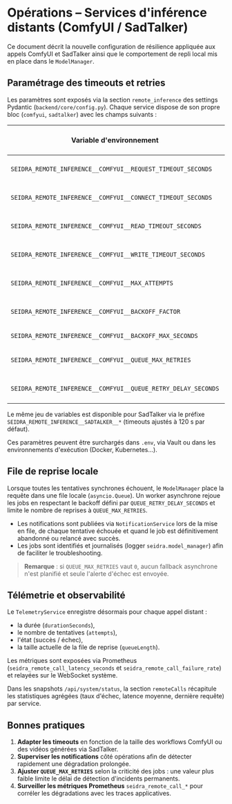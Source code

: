 # Opérations – Services d'inférence distants (ComfyUI / SadTalker)

Ce document décrit la nouvelle configuration de résilience appliquée aux appels
ComfyUI et SadTalker ainsi que le comportement de repli local mis en place dans
le `ModelManager`.

## Paramétrage des timeouts et retries

Les paramètres sont exposés via la section `remote_inference` des settings
Pydantic (`backend/core/config.py`). Chaque service dispose de son propre bloc
(`comfyui`, `sadtalker`) avec les champs suivants :

| Variable d'environnement | Description | Valeur par défaut |
|--------------------------|-------------|-------------------|
| `SEIDRA_REMOTE_INFERENCE__COMFYUI__REQUEST_TIMEOUT_SECONDS` | Timeout total appliqué aux requêtes ComfyUI. | `90.0` |
| `SEIDRA_REMOTE_INFERENCE__COMFYUI__CONNECT_TIMEOUT_SECONDS` | Timeout de connexion TCP vers ComfyUI. | `10.0` |
| `SEIDRA_REMOTE_INFERENCE__COMFYUI__READ_TIMEOUT_SECONDS` | Timeout de lecture des réponses ComfyUI. | `90.0` |
| `SEIDRA_REMOTE_INFERENCE__COMFYUI__WRITE_TIMEOUT_SECONDS` | Timeout d'écriture/streaming vers ComfyUI. | `90.0` |
| `SEIDRA_REMOTE_INFERENCE__COMFYUI__MAX_ATTEMPTS` | Nombre maximal de tentatives avant abandon. | `3` |
| `SEIDRA_REMOTE_INFERENCE__COMFYUI__BACKOFF_FACTOR` | Facteur de backoff exponentiel entre les retries. | `1.5` |
| `SEIDRA_REMOTE_INFERENCE__COMFYUI__BACKOFF_MAX_SECONDS` | Délai maximal entre deux tentatives. | `30.0` |
| `SEIDRA_REMOTE_INFERENCE__COMFYUI__QUEUE_MAX_RETRIES` | Nombre de reprises automatiques via la file locale. | `5` |
| `SEIDRA_REMOTE_INFERENCE__COMFYUI__QUEUE_RETRY_DELAY_SECONDS` | Délai entre deux reprises asynchrones. | `15.0` |

Le même jeu de variables est disponible pour SadTalker via le préfixe
`SEIDRA_REMOTE_INFERENCE__SADTALKER__*` (timeouts ajustés à 120 s par défaut).

Ces paramètres peuvent être surchargés dans `.env`, via Vault ou dans les
environnements d'exécution (Docker, Kubernetes…).

## File de reprise locale

Lorsque toutes les tentatives synchrones échouent, le `ModelManager` place la
requête dans une file locale (`asyncio.Queue`). Un worker asynchrone rejoue les
jobs en respectant le backoff défini par `QUEUE_RETRY_DELAY_SECONDS` et limite
le nombre de reprises à `QUEUE_MAX_RETRIES`.

* Les notifications sont publiées via `NotificationService` lors de la mise en
  file, de chaque tentative échouée et quand le job est définitivement abandonné
  ou relancé avec succès.
* Les jobs sont identifiés et journalisés (logger `seidra.model_manager`) afin
  de faciliter le troubleshooting.

> **Remarque** : si `QUEUE_MAX_RETRIES` vaut `0`, aucun fallback asynchrone n'est
> planifié et seule l'alerte d'échec est envoyée.

## Télémetrie et observabilité

Le `TelemetryService` enregistre désormais pour chaque appel distant :

* la durée (`durationSeconds`),
* le nombre de tentatives (`attempts`),
* l'état (succès / échec),
* la taille actuelle de la file de reprise (`queueLength`).

Les métriques sont exposées via Prometheus (`seidra_remote_call_latency_seconds`
et `seidra_remote_call_failure_rate`) et relayées sur le WebSocket système.

Dans les snapshots `/api/system/status`, la section `remoteCalls` récapitule les
statistiques agrégées (taux d'échec, latence moyenne, dernière requête) par
service.

## Bonnes pratiques

1. **Adapter les timeouts** en fonction de la taille des workflows ComfyUI ou
   des vidéos générées via SadTalker.
2. **Superviser les notifications** côté opérations afin de détecter rapidement
   une dégradation prolongée.
3. **Ajuster `QUEUE_MAX_RETRIES`** selon la criticité des jobs : une valeur plus
   faible limite le délai de détection d'incidents permanents.
4. **Surveiller les métriques Prometheus** `seidra_remote_call_*` pour corréler
   les dégradations avec les traces applicatives.
